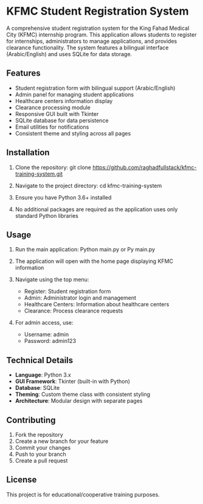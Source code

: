 # KFMC Student Registration System

A comprehensive student registration system for the King Fahad Medical City (KFMC) internship program. This application allows students to register for internships, administrators to manage applications, and provides clearance functionality. The system features a bilingual interface (Arabic/English) and uses SQLite for data storage.

## Features
- Student registration form with bilingual support (Arabic/English)
- Admin panel for managing student applications
- Healthcare centers information display
- Clearance processing module
- Responsive GUI built with Tkinter
- SQLite database for data persistence
- Email utilities for notifications
- Consistent theme and styling across all pages

 ## Installation

1. Clone the repository:  git clone https://github.com/raghadfullstack/kfmc-training-system.git

2. Navigate to the project directory: cd kfmc-training-system

3. Ensure you have Python 3.6+ installed

4. No additional packages are required as the application uses only standard Python libraries    

## Usage

1. Run the main application: 
Python main.py or
Py main.py

2. The application will open with the home page displaying KFMC information

3. Navigate using the top menu:
   - Register: Student registration form
   - Admin: Administrator login and management
   - Healthcare Centers: Information about healthcare centers
   - Clearance: Process clearance requests

4. For admin access, use:
   - Username: admin
   - Password: admin123 

## Technical Details

- **Language**: Python 3.x
- **GUI Framework**: Tkinter (built-in with Python)
- **Database**: SQLite
- **Theming**: Custom theme class with consistent styling
- **Architecture**: Modular design with separate pages 

## Contributing

1. Fork the repository
2. Create a new branch for your feature
3. Commit your changes
4. Push to your branch
5. Create a pull request

 ## License

This project is for educational/cooperative training purposes.

